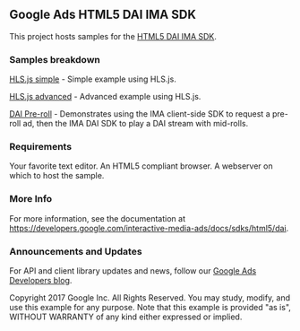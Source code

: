 ## Google Ads HTML5 DAI IMA SDK

This project hosts samples for the
[HTML5 DAI IMA SDK](https://developers.google.com/interactive-media-ads/docs/sdks/html5/dai).

### Samples breakdown

[HLS.js simple](https://github.com/googleads/googleads-ima-html5-dai/tree/main/hls_js/simple) -
Simple example using HLS.js.

[HLS.js advanced](https://github.com/googleads/googleads-ima-html5-dai/tree/main/hls_js/advanced) -
Advanced example using HLS.js.

[DAI Pre-roll](https://github.com/googleads/googleads-ima-html5-dai/tree/main/dai_preroll) -
Demonstrates using the IMA client-side SDK to request a pre-roll ad, then the
IMA DAI SDK to play a DAI stream with mid-rolls.

### Requirements

Your favorite text editor. An HTML5 compliant browser. A webserver on which to
host the sample.

### More Info

For more information, see the documentation at
https://developers.google.com/interactive-media-ads/docs/sdks/html5/dai.

### Announcements and Updates

For API and client library updates and news, follow our
[Google Ads Developers blog](http://googleadsdeveloper.blogspot.com/).

Copyright 2017 Google Inc. All Rights Reserved. You may study, modify, and use
this example for any purpose. Note that this example is provided "as is",
WITHOUT WARRANTY of any kind either expressed or implied.
